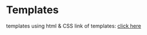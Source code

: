 # Templates
templates using html &amp; CSS 
link of templates: <a href=" https://mennarashed01.github.io/Templates/">click here</a>
